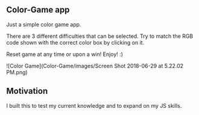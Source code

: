 ## Color-Game app

Just a simple color game app.

There are 3 different difficulties that can be selected. Try to match the RGB code shown with the
correct color box by clicking on it.

Reset game at any time or upon a win! Enjoy! :)

![Color Game](Color-Game/images/Screen Shot 2018-06-29 at 5.22.02 PM.png)

## Motivation

I built this to test my current knowledge and to expand on my JS skills.
